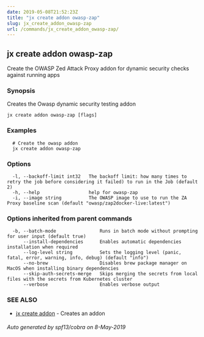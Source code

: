 ```yaml
---
date: 2019-05-08T21:52:23Z
title: "jx create addon owasp-zap"
slug: jx_create_addon_owasp-zap
url: /commands/jx_create_addon_owasp-zap/
---
```

## jx create addon owasp-zap

Create the OWASP Zed Attack Proxy addon for dynamic security checks against running apps

### Synopsis

Creates the Owasp dynamic security testing addon

```
jx create addon owasp-zap [flags]
```

### Examples

```
  # Create the owasp addon
  jx create addon owasp-zap
```

### Options

```
  -l, --backoff-limit int32   The backoff limit: how many times to retry the job before considering it failed) to run in the Job (default 2)
  -h, --help                  help for owasp-zap
  -i, --image string          The OWASP image to use to run the ZA Proxy baseline scan (default "owasp/zap2docker-live:latest")
```

### Options inherited from parent commands

```
  -b, --batch-mode                Runs in batch mode without prompting for user input (default true)
      --install-dependencies      Enables automatic dependencies installation when required
      --log-level string          Sets the logging level (panic, fatal, error, warning, info, debug) (default "info")
      --no-brew                   Disables brew package manager on MacOS when installing binary dependencies
      --skip-auth-secrets-merge   Skips merging the secrets from local files with the secrets from Kubernetes cluster
      --verbose                   Enables verbose output
```

### SEE ALSO

* [jx create addon](/commands/jx_create_addon/)	 - Creates an addon

###### Auto generated by spf13/cobra on 8-May-2019
